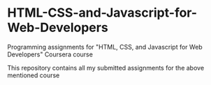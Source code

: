 # HTML-CSS-and-Javascript-for-Web-Developers
Programming assignments for "HTML, CSS, and Javascript for Web Developers" Coursera course

This repository contains all my submitted assignments for the above mentioned course
